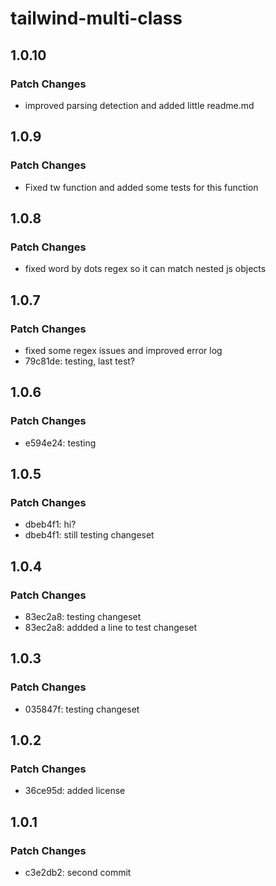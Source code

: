 # tailwind-multi-class

## 1.0.10

### Patch Changes

- improved parsing detection and added little readme.md

## 1.0.9

### Patch Changes

- Fixed tw function and added some tests for this function

## 1.0.8

### Patch Changes

- fixed word by dots regex so it can match nested js objects

## 1.0.7

### Patch Changes

- fixed some regex issues and improved error log
- 79c81de: testing, last test?

## 1.0.6

### Patch Changes

- e594e24: testing

## 1.0.5

### Patch Changes

- dbeb4f1: hi?
- dbeb4f1: still testing changeset

## 1.0.4

### Patch Changes

- 83ec2a8: testing changeset
- 83ec2a8: addded a line to test changeset

## 1.0.3

### Patch Changes

- 035847f: testing changeset

## 1.0.2

### Patch Changes

- 36ce95d: added license

## 1.0.1

### Patch Changes

- c3e2db2: second commit
